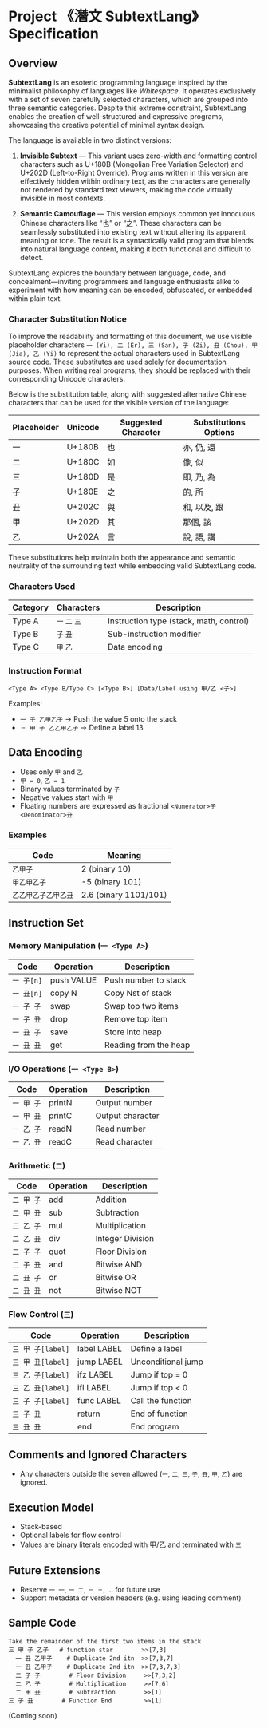# Project 《潛文 SubtextLang》 Specification

## Overview
**SubtextLang** is an esoteric programming language inspired by the minimalist philosophy of languages like *Whitespace*. It operates exclusively with a set of seven carefully selected characters, which are grouped into three semantic categories. Despite this extreme constraint, SubtextLang enables the creation of well-structured and expressive programs, showcasing the creative potential of minimal syntax design.

The language is available in two distinct versions:

1. **Invisible Subtext** — This variant uses zero-width and formatting control characters such as U+180B (Mongolian Free Variation Selector) and U+202D (Left-to-Right Override). Programs written in this version are effectively hidden within ordinary text, as the characters are generally not rendered by standard text viewers, making the code virtually invisible in most contexts.

2. **Semantic Camouflage** — This version employs common yet innocuous Chinese characters like “也” or “之”. These characters can be seamlessly substituted into existing text without altering its apparent meaning or tone. The result is a syntactically valid program that blends into natural language content, making it both functional and difficult to detect.

SubtextLang explores the boundary between language, code, and concealment—inviting programmers and language enthusiasts alike to experiment with how meaning can be encoded, obfuscated, or embedded within plain text.

### Character Substitution Notice

To improve the readability and formatting of this document, we use visible placeholder characters `一 (Yi), 二 (Er), 三 (San), 子 (Zi), 丑 (Chou), 甲 (Jia), 乙 (Yi)` to represent the actual characters used in SubtextLang source code. These substitutes are used solely for documentation purposes. When writing real programs, they should be replaced with their corresponding Unicode characters.

Below is the substitution table, along with suggested alternative Chinese characters that can be used for the visible version of the language:

| Placeholder | Unicode | Suggested Character | Substitutions Options |
| ----------- | ------- | ------------------- | --------------------- |
| 一          | U+180B  | 也                  | 亦, 仍, 還            |
| 二          | U+180C  | 如                  | 像, 似                |
| 三          | U+180D  | 是                  | 即, 乃, 為            |
| 子          | U+180E  | 之                  | 的, 所                |
| 丑          | U+202C  | 與                  | 和, 以及, 跟          |
| 甲          | U+202D  | 其                  | 那個, 該              |
| 乙          | U+202A  | 言                  | 說, 語, 講            |

These substitutions help maintain both the appearance and semantic neutrality of the surrounding text while embedding valid SubtextLang code.

### Characters Used

| Category | Characters     | Description                             |
|----------|----------------|-----------------------------------------|
| Type A   | `一` `二` `三` | Instruction type (stack, math, control) |
| Type B   | `子` `丑`      | Sub-instruction modifier                |
| Type C   | `甲` `乙`      | Data encoding                           |

### Instruction Format
```
<Type A> <Type B/Type C> [<Type B>] [Data/Label using 甲/乙 <子>]
```
Examples:
- `一 子 乙甲乙子` → Push the value 5 onto the stack
- `三 甲 子 乙乙甲乙子` → Define a label 13

## Data Encoding
- Uses only `甲` and `乙`
- `甲 = 0`, `乙 = 1`
- Binary values terminated by `子`
- Negative values start with `甲`
- Floating numbers are expressed as fractional `<Numerator>子<Denominator>丑`

### Examples
| Code                  | Meaning                |
|-----------------------|------------------------|
| `乙甲子`              | 2 (binary 10)          |
| `甲乙甲乙子`          | -5 (binary 101)        |
| `乙乙甲乙子乙甲乙丑`  | 2.6 (binary 1101/101)  |

## Instruction Set

### Memory Manipulation (`一 <Type A>`)
| Code        | Operation   | Description            |
|-------------|-------------|------------------------|
| `一 子[n]`  | push VALUE  | Push number to stack   |
| `一 丑[n]`  | copy N      | Copy Nst of stack      |
| `一 子 子`  | swap        | Swap top two items     |
| `一 子 丑`  | drop        | Remove top item        |
| `一 丑 子`  | save        | Store into heap        |
| `一 丑 丑`  | get         | Reading ​​from the heap  |

### I/O Operations (`一 <Type B>`)
| Code        | Operation | Description       |
|-------------|-----------|-------------------|
| `一 甲 子`  | printN    | Output number     |
| `一 甲 丑`  | printC    | Output character  |
| `一 乙 子`  | readN     | Read number       |
| `一 乙 丑`  | readC     | Read character    |

### Arithmetic (`二`)
| Code        | Operation | Description       |
|-------------|-----------|-------------------|
| `二 甲 子`  | add       | Addition          |
| `二 甲 丑`  | sub       | Subtraction       |
| `二 乙 子`  | mul       | Multiplication    |
| `二 乙 丑`  | div       | Integer Division  |
| `二 子 子`  | quot      | Floor Division    |
| `二 子 丑`  | and       | Bitwise AND       |
| `二 丑 子`  | or        | Bitwise OR        |
| `二 丑 丑`  | not       | Bitwise NOT       |

### Flow Control (`三`)
| Code               | Operation   | Description         |
|--------------------|-------------|---------------------|
| `三 甲 子[label]`  | label LABEL | Define a label      |
| `三 甲 丑[label]`  | jump LABEL  | Unconditional jump  |
| `三 乙 子[label]`  | ifz  LABEL  | Jump if top = 0     |
| `三 乙 丑[label]`  | ifl  LABEL  | Jump if top < 0     |
| `三 子 子[label]`  | func LABEL  | Call the function   |
| `三 子 丑`         | return      | End of function     |
| `三 丑 丑`         | end         | End program         |

## Comments and Ignored Characters
- Any characters outside the seven allowed (`一`, `二`, `三`, `子`, `丑`, `甲`, `乙`) are ignored.

## Execution Model
- Stack-based
- Optional labels for flow control
- Values are binary literals encoded with 甲/乙 and terminated with `三`

## Future Extensions
- Reserve `一 一`, `一 二`, `三 三`, ... for future use
- Support metadata or version headers (e.g. using leading comment)

## Sample Code
```
Take the remainder of the first two items in the stack
三 甲 子 乙子   # function star        >>[7,3]
  一 丑 乙甲子    # Duplicate 2nd itn  >>[7,3,7]
  一 丑 乙甲子    # Duplicate 2nd itn  >>[7,3,7,3]
  二 子 子        # Floor Division     >>[7,3,2]
  二 乙 子        # Multiplication     >>[7,6]
  二 甲 丑        # Subtraction        >>[1]
三 子 丑        # Function End         >>[1]
```

(Coming soon)